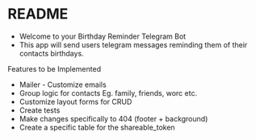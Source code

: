 # README

- Welcome to your Birthday Reminder Telegram Bot
- This app will send users telegram messages reminding them of their contacts birthdays.

Features to be Implemented

- Mailer - Customize emails
- Group logic for contacts Eg. family, friends, worc etc.
- Customize layout forms for CRUD
- Create tests
- Make changes specifically to 404 (footer + background)
- Create a specific table for the shareable_token
